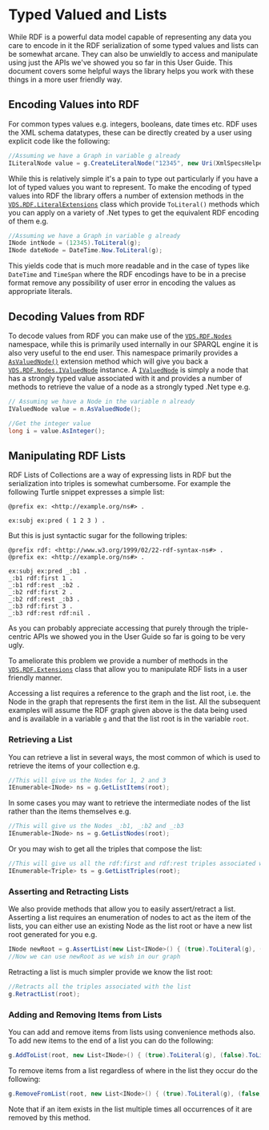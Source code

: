 # Typed Valued and Lists

While RDF is a powerful data model capable of representing any data you care to encode in it the RDF serialization of some typed values and lists can be somewhat arcane. They can also be unwieldly to access and manipulate using just the APIs we've showed you so far in this User Guide. This document covers some helpful ways the library helps you work with these things in a more user friendly way.

## Encoding Values into RDF

For common types values e.g. integers, booleans, date times etc. RDF uses the XML schema datatypes, these can be directly created by a user using explicit code like the following:

```csharp
//Assuming we have a Graph in variable g already
ILiteralNode value = g.CreateLiteralNode("12345", new Uri(XmlSpecsHelper.XmlSchemaDataTypeInteger));
```

While this is relatively simple it's a pain to type out particularly if you have a lot of typed values you want to represent. To make the encoding of typed values into RDF the library offers a number of extension methods in the [`VDS.RDF.LiteralExtensions`](xref:VDS.RDF.LiteralExtensions) class which provide `ToLiteral()` methods which you can apply on a variety of .Net types to get the equivalent RDF encoding of them e.g.

```csharp
//Assuming we have a Graph in variable g already
INode intNode = (12345).ToLiteral(g);
INode dateNode = DateTime.Now.ToLiteral(g);
```

This yields code that is much more readable and in the case of types like `DateTime` and `TimeSpan` where the RDF encodings have to be in a precise format remove any possibility of user error in encoding the values as appropriate literals.

## Decoding Values from RDF

To decode values from RDF you can make use of the [`VDS.RDF.Nodes`](xref:VDS.RDF.Nodes) namespace, while this is primarily used internally in our SPARQL engine it is also very useful to the end user.
This namespace primarily provides a [`AsValuedNode()`](xref:VDS.RDF.Nodes.ValuedNodeExtensions.AsValuedNode(VDS.RDF.INode)) extension method which will give you back a [`VDS.RDF.Nodes.IValuedNode`](xref:VDS.RDF.Nodes.IValuedNode) instance.
A [`IValuedNode`](xref:VDS.RDF.Nodes.IValuedNode) is simply a node that has a strongly typed value associated with it and provides a number of methods to retrieve the value of a node as a strongly typed .Net type e.g.

```csharp
// Assuming we have a Node in the variable n already
IValuedNode value = n.AsValuedNode();

//Get the integer value
long i = value.AsInteger();
```

## Manipulating RDF Lists

RDF Lists of Collections are a way of expressing lists in RDF but the serialization into triples is somewhat cumbersome. For example the following Turtle snippet expresses a simple list:

```
@prefix ex: <http://example.org/ns#> .

ex:subj ex:pred ( 1 2 3 ) .
```

But this is just syntactic sugar for the following triples:

```
@prefix rdf: <http://www.w3.org/1999/02/22-rdf-syntax-ns#> .
@prefix ex: <http://example.org/ns#> .

ex:subj ex:pred _:b1 .
_:b1 rdf:first 1 .
_:b1 rdf:rest _:b2 .
_:b2 rdf:first 2 .
_:b2 rdf:rest _:b3 .
_:b3 rdf:first 3 .
_:b3 rdf:rest rdf:nil .
```

As you can probably appreciate accessing that purely through the triple-centric APIs we showed you in the User Guide so far is going to be very ugly.

To ameliorate this problem we provide a number of methods in the [`VDS.RDF.Extensions`](xref:VDS.RDF.Extensions) class that allow you to manipulate RDF lists in a user friendly manner.

Accessing a list requires a reference to the graph and the list root, i.e. the Node in the graph that represents the first item in the list.
All the subsequent examples will assume the RDF graph given above is the data being used and is available in a variable `g` and that the list root is in the variable `root`.

### Retrieving a List

You can retrieve a list in several ways, the most common of which is used to retrieve the items of your collection e.g.

```csharp
//This will give us the Nodes for 1, 2 and 3
IEnumerable<INode> ns = g.GetListItems(root);
```

In some cases you may want to retrieve the intermediate nodes of the list rather than the items themselves e.g.

```csharp
//This will give us the Nodes _:b1, _:b2 and _:b3
IEnumerable<INode> ns = g.GetListNodes(root);
```

Or you may wish to get all the triples that compose the list:

```csharp
//This will give us all the rdf:first and rdf:rest triples associated with the list
IEnumerable<Triple> ts = g.GetListTriples(root);
```

### Asserting and Retracting Lists

We also provide methods that allow you to easily assert/retract a list. Asserting a list requires an enumeration of nodes to act as the item of the lists, you can either use an existing Node as the list root or have a new list root generated for you e.g.

```csharp
INode newRoot = g.AssertList(new List<INode>() { (true).ToLiteral(g), (false).ToLiteral(g) });
//Now we can use newRoot as we wish in our graph
```

Retracting a list is much simpler provide we know the list root:

```csharp
//Retracts all the triples associated with the list
g.RetractList(root);
```

### Adding and Removing Items from Lists

You can add and remove items from lists using convenience methods also. To add new items to the end of a list you can do the following:

```csharp
g.AddToList(root, new List<INode>() { (true).ToLiteral(g), (false).ToLiteral(g) });
```

To remove items from a list regardless of where in the list they occur do the following:

```csharp
g.RemoveFromList(root, new List<INode>() { (true).ToLiteral(g), (false).ToLiteral(g) });
```

Note that if an item exists in the list multiple times all occurrences of it are removed by this method.
